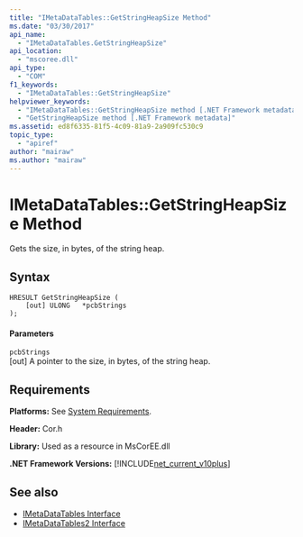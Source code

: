```yaml
---
title: "IMetaDataTables::GetStringHeapSize Method"
ms.date: "03/30/2017"
api_name: 
  - "IMetaDataTables.GetStringHeapSize"
api_location: 
  - "mscoree.dll"
api_type: 
  - "COM"
f1_keywords: 
  - "IMetaDataTables::GetStringHeapSize"
helpviewer_keywords: 
  - "IMetaDataTables::GetStringHeapSize method [.NET Framework metadata]"
  - "GetStringHeapSize method [.NET Framework metadata]"
ms.assetid: ed8f6335-81f5-4c09-81a9-2a909fc530c9
topic_type: 
  - "apiref"
author: "mairaw"
ms.author: "mairaw"
---
```

# IMetaDataTables::GetStringHeapSize Method
Gets the size, in bytes, of the string heap.  
  
## Syntax  
  
```  
HRESULT GetStringHeapSize (  
    [out] ULONG   *pcbStrings  
);  
```  
  
#### Parameters  
 `pcbStrings`  
 [out] A pointer to the size, in bytes, of the string heap.  
  
## Requirements  
 **Platforms:** See [System Requirements](../../../../docs/framework/get-started/system-requirements.md).  
  
 **Header:** Cor.h  
  
 **Library:** Used as a resource in MsCorEE.dll  
  
 **.NET Framework Versions:** [!INCLUDE[net_current_v10plus](../../../../includes/net-current-v10plus-md.md)]  
  
## See also
- [IMetaDataTables Interface](../../../../docs/framework/unmanaged-api/metadata/imetadatatables-interface.md)
- [IMetaDataTables2 Interface](../../../../docs/framework/unmanaged-api/metadata/imetadatatables2-interface.md)
